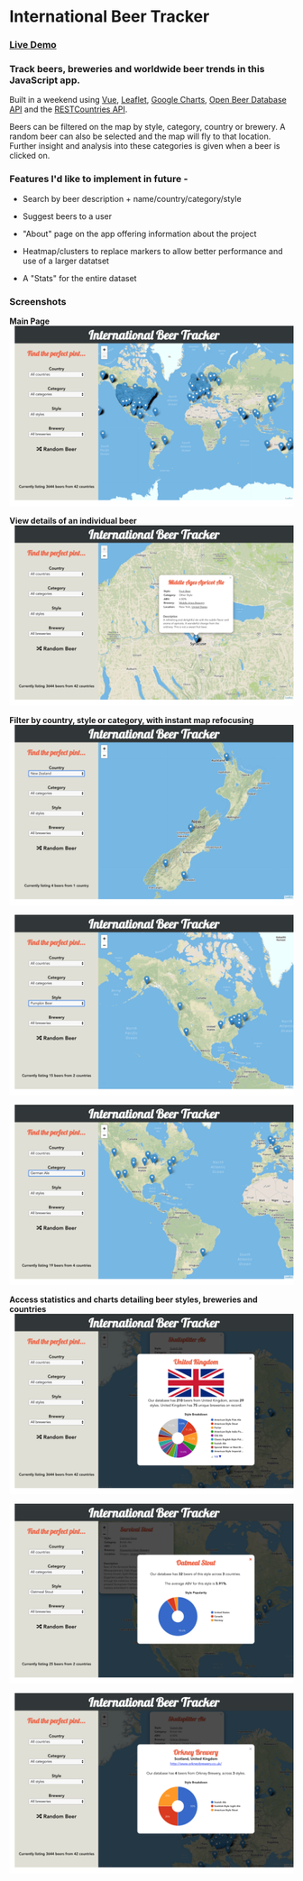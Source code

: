 # International Beer Tracker
### [Live Demo](https://beertracker.surge.sh/)

### Track beers, breweries and worldwide beer trends in this JavaScript app.

Built in a weekend using [Vue](https://vuejs.org/), [Leaflet](https://leafletjs.com/), [Google Charts](https://developers.google.com/chart/), [Open Beer Database API](https://public-us.opendatasoft.com/explore/dataset/open-beer-database/information/) and the [RESTCountries API](https://restcountries.eu/).

Beers can be filtered on the map by style, category, country or brewery. A random beer can also be selected and the map will fly to that location. Further insight and analysis into these categories is given when a beer is clicked on.

### Features I'd like to implement in future -
* Search by beer description + name/country/category/style

* Suggest beers to a user

* "About" page on the app offering information about the project

* Heatmap/clusters to replace markers to allow better performance and use of a larger datatset

* A "Stats" for the entire dataset


### Screenshots

**Main Page**
![Main Page](screenshots/main_page.png)

**View details of an individual beer**
![Beer Details](screenshots/beer_details.png)

**Filter by country, style or category, with instant map refocusing**
![Country Filter](screenshots/country_filter.png)

![Style Filter](screenshots/style_filter.png)

![Category Filter](screenshots/category_filter.png)

**Access statistics and charts detailing beer styles, breweries and countries**
![Country Details](screenshots/country_details.png)

![Style Details](screenshots/style_details.png)

![Brewery Details](screenshots/brewery_details.png)
